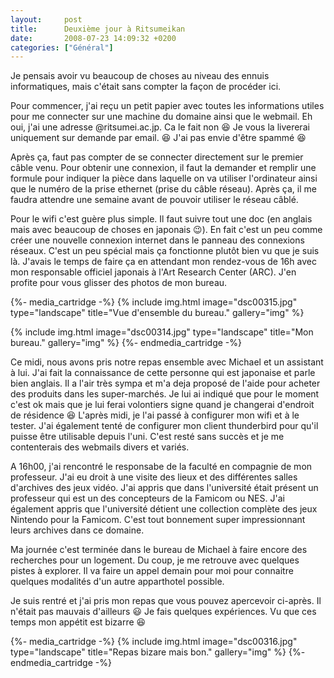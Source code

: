 ```yaml
---
layout:     post
title:      Deuxième jour à Ritsumeikan
date:       2008-07-23 14:09:32 +0200
categories: ["Général"]
---
```


Je pensais avoir vu beaucoup de choses au niveau des ennuis informatiques, mais c'était sans compter la façon de
procéder ici.

<!--more-->

Pour commencer, j'ai reçu un petit papier avec toutes les informations utiles pour me connecter sur une machine du
domaine ainsi que le webmail. Eh oui, j'ai une adresse @ritsumei.ac.jp. Ca le fait non :laughing: Je vous la livererai
uniquement sur demande par email. :laughing: J'ai pas envie d'être spammé :laughing:

Après ça, faut pas compter de se connecter directement sur le premier câble venu. Pour obtenir une connexion, il
faut la demander et remplir une formule pour indiquer la pièce dans laquelle on va utiliser l'ordinateur ainsi que
le numéro de la prise ethernet (prise du câble réseau). Après ça, il me faudra attendre une semaine avant de
pouvoir utiliser le réseau câblé.

Pour le wifi c'est guère plus simple. Il faut suivre tout une doc (en anglais mais avec beaucoup de choses en
japonais :wink:). En fait c'est un peu comme créer une nouvelle connexion internet dans le panneau des connexions
réseaux. C'est un peu spécial mais ça fonctionne plutôt bien vu que je suis là. J'avais le temps de faire ça en
attendant mon rendez-vous de 16h avec mon responsable officiel japonais à l'Art Research Center (ARC). J'en profite
pour vous glisser des photos de mon bureau.

{%- media_cartridge -%}
{% include img.html
    image="dsc00315.jpg"
    type="landscape"
    title="Vue d'ensemble du bureau."
    gallery="img"
%}

{% include img.html
    image="dsc00314.jpg"
    type="landscape"
    title="Mon bureau."
    gallery="img"
%}
{%- endmedia_cartridge -%}

Ce midi, nous avons pris notre repas ensemble avec Michael et un assistant à lui. J'ai fait la connaissance de
cette personne qui est japonaise et parle bien anglais. Il a l'air très sympa et m'a deja proposé de l'aide pour
acheter des produits dans les super-marchés. Je lui ai indiqué que pour le moment c'est ok mais que je lui ferai
volontiers signe quand je changerai d'endroit de résidence :laughing:
L'après midi, je l'ai passé à configurer mon wifi et à le tester. J'ai également tenté de configurer mon client
thunderbird pour qu'il puisse être utilisable depuis l'uni. C'est resté sans succès et je me contenterais des
webmails divers et variés.

A 16h00, j'ai rencontré le responsabe de la faculté en compagnie de mon professeur. J'ai eu droit à une visite des
lieux et des différentes salles d'archives des jeux vidéo. J'ai appris que dans l'université était présent un
professeur qui est un des concepteurs de la Famicom ou NES. J'ai également appris que l'université détient une
collection complète des jeux Nintendo pour la Famicom. C'est tout bonnement super impressionnant leurs archives
dans ce domaine.

Ma journée c'est terminée dans le bureau de Michael à faire encore des recherches pour un logement. Du coup, je me
retrouve avec quelques pistes à explorer. Il va faire un appel demain pour moi pour connaitre quelques modalités
d'un autre apparthotel possible.

Je suis rentré et j'ai pris mon repas que vous pouvez apercevoir ci-après. Il n'était pas mauvais d'ailleurs :smiley: Je
fais quelques expériences. Vu que ces temps mon appétit est bizarre :laughing:

{%- media_cartridge -%}
{% include img.html
    image="dsc00316.jpg"
    type="landscape"
    title="Repas bizare mais bon."
    gallery="img"
%}
{%- endmedia_cartridge -%}

